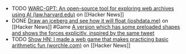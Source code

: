 - TODO [WARC-GPT: An open-source tool for exploring web archives using AI (law.harvard.edu)](https://news.ycombinator.com/item?id=40614308) on [[Hacker News]]
- DONE [Draw an iceberg and see how it will float (joshdata.me)](https://news.ycombinator.com/item?id=40620472) on [[Hacker News]] #Game
  [A version which has some preloaded shapes and shows the forces explicitly, inspired by the same tweet](https://news.ycombinator.com/item?id=40620472#40625275)
- TODO [Show HN: I made a web game that makes practicing basic arithmetic fun (worchle.com)](https://news.ycombinator.com/item?id=40623877) on [[Hacker News]]